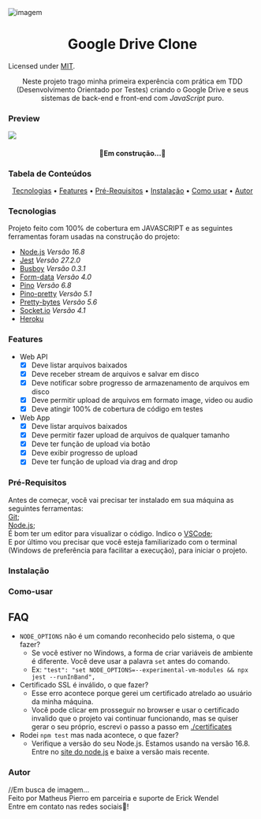 <img alt="imagem" src="https://user-images.githubusercontent.com/81262972/134824516-c902364d-efce-4c80-a813-2a851d604a4c.png" />

<h1 align="center">Google Drive Clone</h1>

Licensed under [MIT](./LICENSE).

<p align="center">Neste projeto trago minha primeira experência com prática em TDD (Desenvolvimento Orientado por Testes) criando o Google Drive e seus sistemas de back-end e front-end com <em>JavaScript</em> puro.</p>

<h3> Preview </h3>

![](./resources/demo.gif)

<h4 align="center"> 
	🚧Em construção...🚧
</h4>

<h3>Tabela de Conteúdos</h3>
<p align="center">
<a href="#tecnologias">Tecnologias</a> •
<a href="#features">Features</a> •
<a href="#pré-requisitos">Pré-Requisitos</a> •
<a href="#instalação">Instalação</a> •
<a href="#como-usar">Como usar</a> •
<a href="#autor">Autor</a>
</p>

### Tecnologias

Projeto feito com 100% de cobertura em JAVASCRIPT e as seguintes ferramentas foram usadas na construção do projeto:

- [Node.js](https://nodejs.org/en/) *Versão 16.8*
- [Jest](https://jestjs.io/) *Versão 27.2.0*
- [Busboy](https://www.npmjs.com/package/busboy) *Versão 0.3.1*
- [Form-data](https://developer.mozilla.org/en-US/docs/Web/API/FormData) *Versão 4.0*
- [Pino](https://www.npmjs.com/package/pino) *Versão 6.8*
- [Pino-pretty](https://www.npmjs.com/package/pino-pretty) *Versão 5.1*
- [Pretty-bytes](https://www.npmjs.com/package/pretty-bytes) *Versão 5.6*
- [Socket.io](https://socket.io/) *Versão 4.1*
- [Heroku](https://dashboard.heroku.com/)

### Features
- Web API
    - [X] Deve listar arquivos baixados
    - [X] Deve receber stream de arquivos e salvar em disco 
    - [X] Deve notificar sobre progresso de armazenamento de arquivos em disco 
    - [X] Deve permitir upload de arquivos em formato image, video ou audio
    - [X] Deve atingir 100% de cobertura de código em testes

- Web App 
    - [X] Deve listar arquivos baixados
    - [X] Deve permitir fazer upload de arquivos de qualquer tamanho
    - [X] Deve ter função de upload via botão
    - [X] Deve exibir progresso de upload 
    - [X] Deve ter função de upload via drag and drop

### Pré-Requisitos

Antes de começar, você vai precisar ter instalado em sua máquina as seguintes ferramentas:<br>
[Git](https://git-scm.com); <br>
[Node.js](https://nodejs.org/en/); <br> 
É bom ter um editor para visualizar o código. Indico o [VSCode](https://code.visualstudio.com/); <br>
E por último vou precisar que você esteja familiarizado com o terminal (Windows de preferência para facilitar a execução), para iniciar o projeto.

### Instalação

### Como-usar

## FAQ

- `NODE_OPTIONS` não é um comando reconhecido pelo sistema, o que fazer?
    - Se você estiver no Windows, a forma de criar variáveis de ambiente é diferente. Você deve usar a palavra `set` antes do comando.
    - Ex: `"test": "set NODE_OPTIONS=--experimental-vm-modules && npx jest --runInBand",`
- Certificado SSL é inválido, o que fazer?
    - Esse erro acontece porque gerei um certificado atrelado ao usuário da minha máquina.
    - Você pode clicar em prosseguir no browser e usar o certificado invalido que o projeto vai continuar funcionando, mas se quiser gerar o seu próprio, escrevi o passo a passo em [./certificates](https://github.com/ErickWendel/semana-javascript-expert05/blob/main/certificates)
- Rodei `npm test` mas nada acontece, o que fazer?
    - Verifique a versão do seu Node.js. Estamos usando na versão 16.8. Entre no [site do node.js](https://nodejs.org/) e baixe a versão mais recente.

### Autor
//Em busca de imagem... <br>
Feito por Matheus Pierro em parceiria e suporte de Erick Wendel<br>
Entre em contato nas redes sociais👋!
